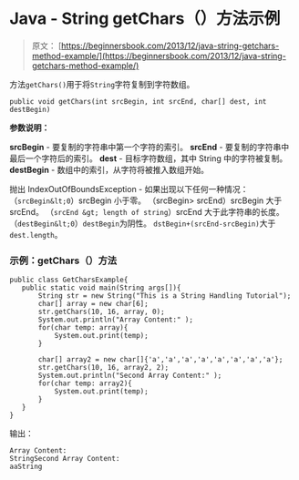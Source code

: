 # Java - String getChars（）方法示例

> 原文： [https://beginnersbook.com/2013/12/java-string-getchars-method-example/](https://beginnersbook.com/2013/12/java-string-getchars-method-example/)

方法`getChars()`用于将`String`字符复制到字符数组。

```
public void getChars(int srcBegin, int srcEnd, char[] dest, int destBegin)
```

**参数说明：**

**srcBegin** - 要复制的字符串中第一个字符的索引。
**srcEnd** - 要复制的字符串中最后一个字符后的索引。
**dest** - 目标字符数组，其中 String 中的字符被复制。
**destBegin** - 数组中的索引，从字符将被推入数组开始。

抛出 IndexOutOfBoundsException - 如果出现以下任何一种情况：
（`srcBegin&lt;0`）srcBegin 小于零。 （srcBegin&gt; srcEnd）srcBegin 大于 srcEnd。
（`srcEnd &gt; length of string`）srcEnd 大于此字符串的长度。
（`destBegin&lt;0`）`destBegin`为阴性。
`dstBegin+(srcEnd-srcBegin)`大于`dest.length`。

### 示例：getChars（）方法

```
public class GetCharsExample{
   public static void main(String args[]){
       String str = new String("This is a String Handling Tutorial");
       char[] array = new char[6];
       str.getChars(10, 16, array, 0);
       System.out.println("Array Content:" );
       for(char temp: array){
           System.out.print(temp);
       }

       char[] array2 = new char[]{'a','a','a','a','a','a','a','a'};
       str.getChars(10, 16, array2, 2);
       System.out.println("Second Array Content:" );
       for(char temp: array2){
    	   System.out.print(temp);
       }
   }	
}
```

输出：

```
Array Content:
StringSecond Array Content:
aaString
```